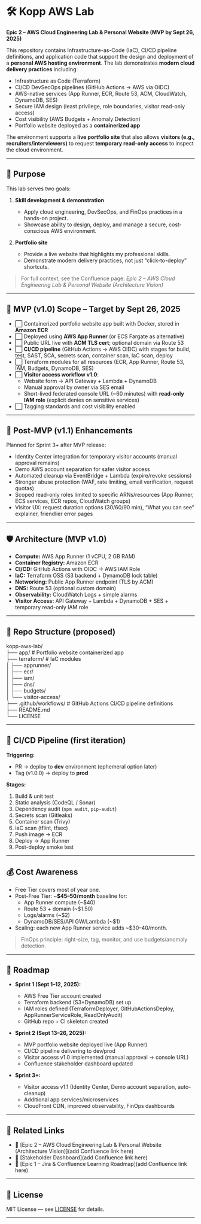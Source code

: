 # 🛠️ Kopp AWS Lab  

**Epic 2 – AWS Cloud Engineering Lab & Personal Website (MVP by Sept 26, 2025)**  

This repository contains Infrastructure-as-Code (IaC), CI/CD pipeline definitions, and application code that support the design and deployment of a **personal AWS hosting environment**. The lab demonstrates **modern cloud delivery practices** including:  

- Infrastructure as Code (Terraform)  
- CI/CD DevSecOps pipelines (GitHub Actions → AWS via OIDC)  
- AWS-native services (App Runner, ECR, Route 53, ACM, CloudWatch, DynamoDB, SES)  
- Secure IAM design (least privilege, role boundaries, visitor read-only access)  
- Cost visibility (AWS Budgets + Anomaly Detection)  
- Portfolio website deployed as a **containerized app**  

The environment supports a **live portfolio site** that also allows **visitors (e.g., recruiters/interviewers)** to request **temporary read-only access** to inspect the cloud environment.  

---

## 🎯 Purpose  

This lab serves two goals:  

1. **Skill development & demonstration**  
   - Apply cloud engineering, DevSecOps, and FinOps practices in a hands-on project.  
   - Showcase ability to design, deploy, and manage a secure, cost-conscious AWS environment.  

2. **Portfolio site**  
   - Provide a live website that highlights my professional skills.  
   - Demonstrate modern delivery practices, not just “click-to-deploy” shortcuts.  

> For full context, see the Confluence page: *Epic 2 – AWS Cloud Engineering Lab & Personal Website (Architecture Vision)*  

---

## 🔭 MVP (v1.0) Scope – Target by Sept 26, 2025  

- ⬜ Containerized portfolio website app built with Docker, stored in **Amazon ECR**  
- ⬜ Deployed using **AWS App Runner** (or ECS Fargate as alternative)  
- ⬜ Public URL live with **ACM TLS cert**; optional domain via Route 53  
- ⬜ **CI/CD pipeline** (GitHub Actions → AWS OIDC) with stages for build, test, SAST, SCA, secrets scan, container scan, IaC scan, deploy  
- ⬜ Terraform modules for all resources (ECR, App Runner, Route 53, IAM, Budgets, DynamoDB, SES)  
- ⬜ **Visitor access workflow v1.0**:  
  - Website form → API Gateway + Lambda + DynamoDB  
  - Manual approval by owner via SES email  
  - Short-lived federated console URL (~60 minutes) with **read-only IAM role** (explicit denies on sensitive services)  
- ⬜ Tagging standards and cost visibility enabled  

---

## 🔐 Post-MVP (v1.1) Enhancements  

Planned for Sprint 3+ after MVP release:  

- Identity Center integration for temporary visitor accounts (manual approval remains)  
- Demo AWS account separation for safer visitor access  
- Automated cleanup via EventBridge + Lambda (expire/revoke sessions)  
- Stronger abuse protection (WAF, rate limiting, email verification, request quotas)  
- Scoped read-only roles limited to specific ARNs/resources (App Runner, ECS services, ECR repos, CloudWatch groups)  
- Visitor UX: request duration options (30/60/90 min), “What you can see” explainer, friendlier error pages  

---

## 🛡️ Architecture (MVP v1.0)  

- **Compute:** AWS App Runner (1 vCPU, 2 GB RAM)  
- **Container Registry:** Amazon ECR  
- **CI/CD:** GitHub Actions with OIDC → AWS IAM Role  
- **IaC:** Terraform OSS (S3 backend + DynamoDB lock table)  
- **Networking:** Public App Runner endpoint (TLS by ACM)  
- **DNS:** Route 53 (optional custom domain)  
- **Observability:** CloudWatch Logs + simple alarms  
- **Visitor Access:** API Gateway + Lambda + DynamoDB + SES + temporary read-only IAM role  

---

## 🧩 Repo Structure (proposed)  

kopp-aws-lab/  
├── app/ # Portfolio website containerized app  
├── terraform/ # IaC modules  
│ ├── apprunner/  
│ ├── ecr/  
│ ├── iam/  
│ ├── dns/  
│ ├── budgets/  
│ └── visitor-access/  
├── .github/workflows/ # GitHub Actions CI/CD pipeline definitions  
├── README.md  
└── LICENSE

---

## 🚦 CI/CD Pipeline (first iteration)  

**Triggering:**  
- PR → deploy to **dev** environment (ephemeral option later)  
- Tag (v1.0.0) → deploy to **prod**  

**Stages:**  
1. Build & unit test  
2. Static analysis (CodeQL / Sonar)  
3. Dependency audit (`npm audit`, `pip-audit`)  
4. Secrets scan (Gitleaks)  
5. Container scan (Trivy)  
6. IaC scan (tflint, tfsec)  
7. Push image → ECR  
8. Deploy → App Runner  
9. Post-deploy smoke test  

---

## 💰 Cost Awareness  

- Free Tier covers most of year one.  
- Post-Free Tier: ~**$45–50/month** baseline for:  
  - App Runner compute (~$40)  
  - Route 53 + domain (~$1.50)  
  - Logs/alarms (~$2)  
  - DynamoDB/SES/API GW/Lambda (~$1)  
- Scaling: each new App Runner service adds ~$30–40/month.  

> FinOps principle: right-size, tag, monitor, and use budgets/anomaly detection.  

---

## 📅 Roadmap  

- **Sprint 1 (Sept 1–12, 2025):**  
  - AWS Free Tier account created  
  - Terraform backend (S3+DynamoDB) set up  
  - IAM roles defined (TerraformDeployer, GitHubActionsDeploy, AppRunnerServiceRole, ReadOnlyAudit)  
  - GitHub repo + CI skeleton created  

- **Sprint 2 (Sept 13–26, 2025):**  
  - MVP portfolio website deployed live (App Runner)  
  - CI/CD pipeline delivering to dev/prod  
  - Visitor access v1.0 implemented (manual approval → console URL)  
  - Confluence stakeholder dashboard updated  

- **Sprint 3+:**  
  - Visitor access v1.1 (Identity Center, Demo account separation, auto-cleanup)  
  - Additional app services/microservices  
  - CloudFront CDN, improved observability, FinOps dashboards  

---

## 📖 Related Links  

- 🔗 [Epic 2 – AWS Cloud Engineering Lab & Personal Website (Architecture Vision)](add Confluence link here)  
- 🔗 [Stakeholder Dashboard](add Confluence link here)  
- 🔗 [Epic 1 – Jira & Confluence Learning Roadmap](add Confluence link here)  

---

## 📜 License  

MIT License — see [LICENSE](./LICENSE) for details.  

---
